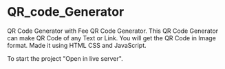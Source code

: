 # QR_code_Generator

QR Code Generator with Fee QR Code Generator. This QR Code Generator can make QR Code of any Text or Link. You will get the QR Code in Image format. Made it using HTML CSS and JavaScript.

To start the project "Open in live server".
